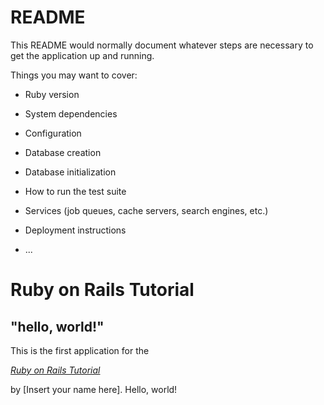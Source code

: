  # README
 
 This README would normally document whatever steps are necessary to get the
 application up and running.
 
 Things you may want to cover:
 
 * Ruby version
 
 * System dependencies
 
 * Configuration
 
 * Database creation
 
 * Database initialization
 
 * How to run the test suite
 
 * Services (job queues, cache servers, search engines, etc.)
 
 * Deployment instructions
 
 * ...
 

# Ruby on Rails Tutorial

## "hello, world!"

This is the first application for the

[*Ruby on Rails Tutorial*](http://www.railstutorial.org/)

by [Insert your name here]. Hello, world!
